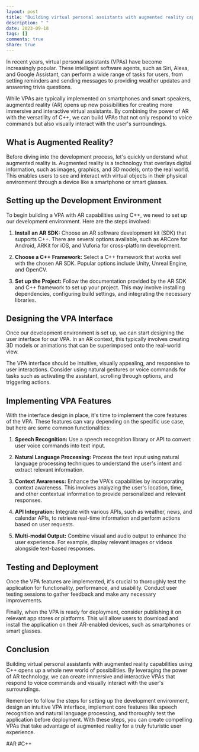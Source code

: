 ```yaml
---
layout: post
title: "Building virtual personal assistants with augmented reality capabilities using C++"
description: " "
date: 2023-09-18
tags: []
comments: true
share: true
---
```


In recent years, virtual personal assistants (VPAs) have become increasingly popular. These intelligent software agents, such as Siri, Alexa, and Google Assistant, can perform a wide range of tasks for users, from setting reminders and sending messages to providing weather updates and answering trivia questions.

While VPAs are typically implemented on smartphones and smart speakers, augmented reality (AR) opens up new possibilities for creating more immersive and interactive virtual assistants. By combining the power of AR with the versatility of C++, we can build VPAs that not only respond to voice commands but also visually interact with the user's surroundings.

## What is Augmented Reality?

Before diving into the development process, let's quickly understand what augmented reality is. Augmented reality is a technology that overlays digital information, such as images, graphics, and 3D models, onto the real world. This enables users to see and interact with virtual objects in their physical environment through a device like a smartphone or smart glasses.

## Setting up the Development Environment

To begin building a VPA with AR capabilities using C++, we need to set up our development environment. Here are the steps involved:

1. **Install an AR SDK:** Choose an AR software development kit (SDK) that supports C++. There are several options available, such as ARCore for Android, ARKit for iOS, and Vuforia for cross-platform development.

2. **Choose a C++ Framework:** Select a C++ framework that works well with the chosen AR SDK. Popular options include Unity, Unreal Engine, and OpenCV.

3. **Set up the Project:** Follow the documentation provided by the AR SDK and C++ framework to set up your project. This may involve installing dependencies, configuring build settings, and integrating the necessary libraries.

## Designing the VPA Interface

Once our development environment is set up, we can start designing the user interface for our VPA. In an AR context, this typically involves creating 3D models or animations that can be superimposed onto the real-world view.

The VPA interface should be intuitive, visually appealing, and responsive to user interactions. Consider using natural gestures or voice commands for tasks such as activating the assistant, scrolling through options, and triggering actions.

## Implementing VPA Features

With the interface design in place, it's time to implement the core features of the VPA. These features can vary depending on the specific use case, but here are some common functionalities:

1. **Speech Recognition:** Use a speech recognition library or API to convert user voice commands into text input.

2. **Natural Language Processing:** Process the text input using natural language processing techniques to understand the user's intent and extract relevant information.

3. **Context Awareness:** Enhance the VPA's capabilities by incorporating context awareness. This involves analyzing the user's location, time, and other contextual information to provide personalized and relevant responses.

4. **API Integration:** Integrate with various APIs, such as weather, news, and calendar APIs, to retrieve real-time information and perform actions based on user requests.

5. **Multi-modal Output:** Combine visual and audio output to enhance the user experience. For example, display relevant images or videos alongside text-based responses.

## Testing and Deployment

Once the VPA features are implemented, it's crucial to thoroughly test the application for functionality, performance, and usability. Conduct user testing sessions to gather feedback and make any necessary improvements.

Finally, when the VPA is ready for deployment, consider publishing it on relevant app stores or platforms. This will allow users to download and install the application on their AR-enabled devices, such as smartphones or smart glasses.

## Conclusion

Building virtual personal assistants with augmented reality capabilities using C++ opens up a whole new world of possibilities. By leveraging the power of AR technology, we can create immersive and interactive VPAs that respond to voice commands and visually interact with the user's surroundings.

Remember to follow the steps for setting up the development environment, design an intuitive VPA interface, implement core features like speech recognition and natural language processing, and thoroughly test the application before deployment. With these steps, you can create compelling VPAs that take advantage of augmented reality for a truly futuristic user experience.

#AR #C++